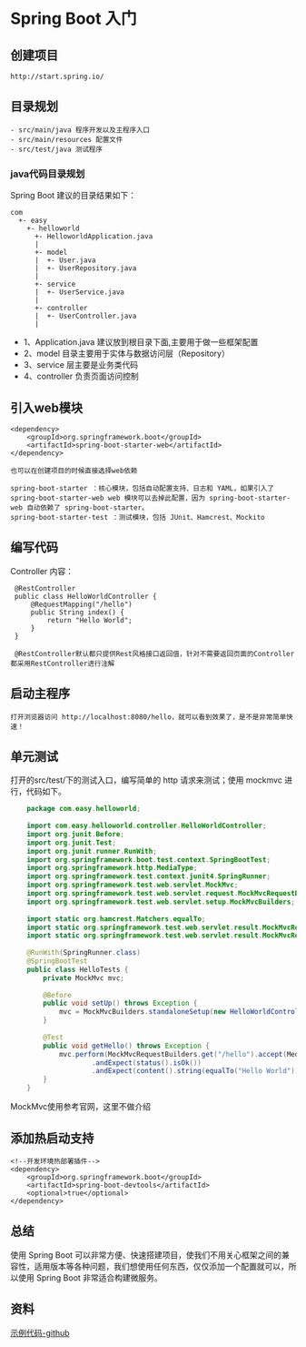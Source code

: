 # Spring Boot 入门

## 创建项目

    http://start.spring.io/
    
## 目录规划

    - src/main/java 程序开发以及主程序入口
    - src/main/resources 配置文件
    - src/test/java 测试程序
    
### java代码目录规划
 
 Spring Boot 建议的目录结果如下：
    
    com
      +- easy
        +- helloworld
          +- HelloworldApplication.java
          |
          +- model
          |  +- User.java
          |  +- UserRepository.java
          |
          +- service
          |  +- UserService.java
          |
          +- controller
          |  +- UserController.java
          |
          
  - 1、Application.java 建议放到根目录下面,主要用于做一些框架配置
  - 2、model 目录主要用于实体与数据访问层（Repository）
  - 3、service 层主要是业务类代码
  - 4、controller 负责页面访问控制
  
## 引入web模块
  
    <dependency>
        <groupId>org.springframework.boot</groupId>
        <artifactId>spring-boot-starter-web</artifactId>
    </dependency>
    
    也可以在创建项目的时候直接选择web依赖
    
    spring-boot-starter ：核心模块，包括自动配置支持、日志和 YAML，如果引入了 spring-boot-starter-web web 模块可以去掉此配置，因为 spring-boot-starter-web 自动依赖了 spring-boot-starter。
    spring-boot-starter-test ：测试模块，包括 JUnit、Hamcrest、Mockito
    
## 编写代码

  Controller 内容：
     
     @RestController
     public class HelloWorldController {
         @RequestMapping("/hello")
         public String index() {
             return "Hello World";
         }
     }
     
     @RestController默认都只提供Rest风格接口返回值，针对不需要返回页面的Controller都采用RestController进行注解     

## 启动主程序
    
    打开浏览器访问 http://localhost:8080/hello，就可以看到效果了，是不是非常简单快速！
    
## 单元测试

打开的src/test/下的测试入口，编写简单的 http 请求来测试；使用 mockmvc 进行，代码如下。
 
```java
    package com.easy.helloworld;
    
    import com.easy.helloworld.controller.HelloWorldController;
    import org.junit.Before;
    import org.junit.Test;
    import org.junit.runner.RunWith;
    import org.springframework.boot.test.context.SpringBootTest;
    import org.springframework.http.MediaType;
    import org.springframework.test.context.junit4.SpringRunner;
    import org.springframework.test.web.servlet.MockMvc;
    import org.springframework.test.web.servlet.request.MockMvcRequestBuilders;
    import org.springframework.test.web.servlet.setup.MockMvcBuilders;
    
    import static org.hamcrest.Matchers.equalTo;
    import static org.springframework.test.web.servlet.result.MockMvcResultMatchers.content;
    import static org.springframework.test.web.servlet.result.MockMvcResultMatchers.status;
    
    @RunWith(SpringRunner.class)
    @SpringBootTest
    public class HelloTests {
        private MockMvc mvc;
    
        @Before
        public void setUp() throws Exception {
            mvc = MockMvcBuilders.standaloneSetup(new HelloWorldController()).build();
        }
    
        @Test
        public void getHello() throws Exception {
            mvc.perform(MockMvcRequestBuilders.get("/hello").accept(MediaType.APPLICATION_JSON))
                    .andExpect(status().isOk())
                    .andExpect(content().string(equalTo("Hello World")));
        }
    }
```

MockMvc使用参考官网，这里不做介绍

## 添加热启动支持

    <!--开发环境热部署插件-->
    <dependency>
        <groupId>org.springframework.boot</groupId>
        <artifactId>spring-boot-devtools</artifactId>
        <optional>true</optional>
    </dependency>
    
## 总结

使用 Spring Boot 可以非常方便、快速搭建项目，使我们不用关心框架之间的兼容性，适用版本等各种问题，我们想使用任何东西，仅仅添加一个配置就可以，所以使用 Spring Boot 非常适合构建微服务。

## 资料

[示例代码-github](https://github.com/smltq/spring-boot-demo/tree/master/helloworld)